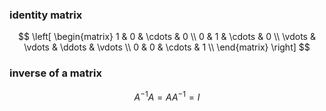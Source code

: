 ### identity matrix

$$
\left[
\begin{matrix}
 1      & 0      & \cdots & 0      \\
 0      & 1      & \cdots & 0      \\
 \vdots & \vdots & \ddots & \vdots \\
 0      & 0      & \cdots & 1      \\
\end{matrix}
\right]
$$

### inverse of a matrix

$$A^{-1}A=AA^{-1}=I$$
